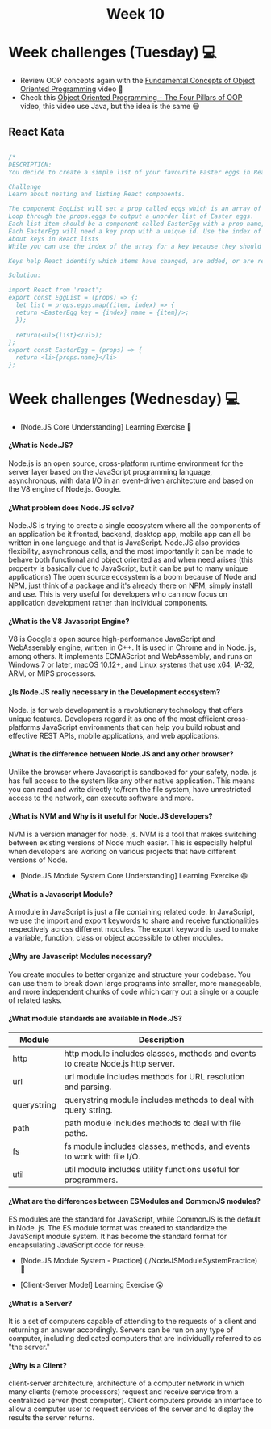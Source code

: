 <h1 align="center">Week 10</h1>



# Week challenges (Tuesday) 💻

- Review OOP concepts again with the [Fundamental Concepts of Object Oriented Programming](https://www.youtube.com/watch?v=m_MQYyJpIjg) video 🥰
- Check this [Object Oriented Programming - The Four Pillars of OOP](https://www.youtube.com/watch?v=1ONhXmQuWP8) video, this video use Java, but the idea is the same 😆

## React Kata

``` typescript

/*
DESCRIPTION:
You decide to create a simple list of your favourite Easter eggs in React.

Challenge
Learn about nesting and listing React components.

The component EggList will set a prop called eggs which is an array of your favourite easter eggs e.g. "Lindt".
Loop through the props.eggs to output a unorder list of Easter eggs.
Each list item should be a component called EasterEgg with a prop name, to render the name in a li tag.
Each EasterEgg will need a key prop with a unique id. Use the index of the array for now.
About keys in React lists
While you can use the index of the array for a key because they should be unique among their siblings. However it is better to use unique values.

Keys help React identify which items have changed, are added, or are removed. Keys should be given to the elements inside the array to give the elements a stable identity.

Solution:

import React from 'react';
export const EggList = (props) => {;
  let list = props.eggs.map((item, index) => {
  return <EasterEgg key = {index} name = {item}/>;      
  });
  
  return(<ul>{list}</ul>);
};
export const EasterEgg = (props) => {
  return <li>{props.name}</li>
};

```

# Week challenges (Wednesday) 💻

- [Node.JS Core Understanding] Learning Exercise 🧠

#### ¿What is Node.JS?
Node.js is an open source, cross-platform runtime environment for the server layer based on the JavaScript programming language, asynchronous, with data I/O in an event-driven architecture and based on the V8 engine of Node.js. Google.
#### ¿What problem does Node.JS solve?
Node.JS is trying to create a single ecosystem where all the components of an application be it fronted, backend, desktop app, mobile app can all be written in one language and that is JavaScript.
Node.JS also provides flexibility, asynchronous calls, and the most importantly it can be made to behave both functional and object oriented as and when need arises (this property is basically due to JavaScript, but it can be put to many unique applications)
The open source ecosystem is a boom because of Node and NPM, just think of a package and it's already there on NPM, simply install and use. This is very useful for developers who can now focus on application development rather than individual components.
#### ¿What is the V8 Javascript Engine?
V8 is Google's open source high-performance JavaScript and WebAssembly engine, written in C++. It is used in Chrome and in Node. js, among others. It implements ECMAScript and WebAssembly, and runs on Windows 7 or later, macOS 10.12+, and Linux systems that use x64, IA-32, ARM, or MIPS processors.
#### ¿Is Node.JS really necessary in the Development ecosystem?
Node. js for web development is a revolutionary technology that offers unique features. Developers regard it as one of the most efficient cross-platforms JavaScript environments that can help you build robust and effective REST APIs, mobile applications, and web applications.
#### ¿What is the difference between Node.JS and any other browser?
Unlike the browser where Javascript is sandboxed for your safety, node. js has full access to the system like any other native application. This means you can read and write directly to/from the file system, have unrestricted access to the network, can execute software and more.
#### ¿What is NVM and Why is it useful for Node.JS developers?
NVM is a version manager for node. js. NVM is a tool that makes switching between existing versions of Node much easier. This is especially helpful when developers are working on various projects that have different versions of Node.
 
 - [Node.JS Module System Core Understanding] Learning Exercise 😃
 
 #### ¿What is a Javascript Module?
A module in JavaScript is just a file containing related code. In JavaScript, we use the import and export keywords to share and receive functionalities respectively across different modules. The export keyword is used to make a variable, function, class or object accessible to other modules.
 #### ¿Why are Javascript Modules necessary?
You create modules to better organize and structure your codebase. You can use them to break down large programs into smaller, more manageable, and more independent chunks of code which carry out a single or a couple of related tasks.
#### ¿What module standards are available in Node.JS?

| Module| Description|
| ----- | ---- |
| http | 	http module includes classes, methods and events to create Node.js http server. |
| url | 	url module includes methods for URL resolution and parsing. |
| querystring | querystring module includes methods to deal with query string. |
| path | path module includes methods to deal with file paths. |
| fs | 	fs module includes classes, methods, and events to work with file I/O. |
| util | 	util module includes utility functions useful for programmers. |


#### ¿What are the differences between ESModules and CommonJS modules?
ES modules are the standard for JavaScript, while CommonJS is the default in Node. js. The ES module format was created to standardize the JavaScript module system. It has become the standard format for encapsulating JavaScript code for reuse.

- [Node.JS Module System - Practice] (./NodeJSModuleSystemPractice) 🙉


- [Client-Server Model] Learning Exercise 😮
#### ¿What is a Server?

It is a set of computers capable of attending to the requests of a client and returning an answer accordingly. Servers can be run on any type of computer, including dedicated computers that are individually referred to as "the server."

#### ¿Why is a Client?

client-server architecture, architecture of a computer network in which many clients (remote processors) request and receive service from a centralized server (host computer). Client computers provide an interface to allow a computer user to request services of the server and to display the results the server returns.






